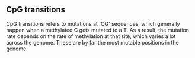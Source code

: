## CpG transitions 

CpG transitions refers to mutations at `CG' sequences, which generally happen when a methylated C gets mutated to a T. 
As a result, the mutation rate depends on the rate of methylation at that site, which varies a lot across the genome. 
These are by far the most mutable positions in the genome.
